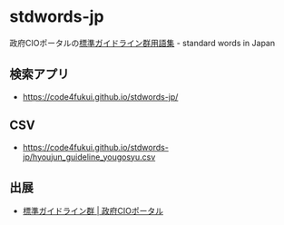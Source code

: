 # stdwords-jp

政府CIOポータルの[標準ガイドライン群用語集](](https://cio.go.jp/guides)) - standard words in Japan

## 検索アプリ

- https://code4fukui.github.io/stdwords-jp/

## CSV

- https://code4fukui.github.io/stdwords-jp/hyoujun_guideline_yougosyu.csv

## 出展

- [標準ガイドライン群 | 政府CIOポータル](https://cio.go.jp/guides)
